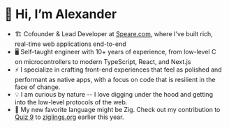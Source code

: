 # 👋 Hi, I’m Alexander
- 🏗️ Cofounder & Lead Developer at [Speare.com](https://speare.com), where I've built rich, real-time web applications end-to-end
- 🖥️ Self-taught engineer with 10+ years of experience, from low-level C on microcontrollers to modern TypeScript, React, and Next.js
- ⚡ I specialize in crafting front-end experiences that feel as polished and performant as native apps, with a focus on code that is resilient in the face of change.
- 💡 I am curious by nature -- I love digging under the hood and getting into the low-level protocols of the web.
- 🌱 My new favorite language might be Zig. Check out my contribution to [Quiz 9](https://ziggit.dev/t/new-quiz-in-ziglings-bit-manipulation-in-embedded-devices/8552) to [ziglings.org](https://ziglings.org) earlier this year.

